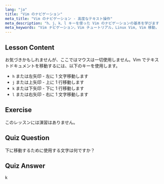 ```yaml
---
lang: "ja"
title: "Vim のナビゲーション"
meta_title: "Vim のナビゲーション - 高度なテキスト操作"
meta_description: "h、j、k、l キーを使った Vim のナビゲーションの基本を学びます。初心者向けの Vim の基本的な動きを理解し、Linux コマンドラインスキルを向上させます。"
meta_keywords: "Vim ナビゲーション，Vim チュートリアル，Linux Vim, Vim 移動，Vim の基本，初心者 Vim, Linux テキストエディタ，Vim ガイド"
---
```


## Lesson Content

お気づきかもしれませんが、ここではマウスは一切使用しません。Vim でテキストドキュメントを移動するには、以下のキーを使用します。

- `h` または左矢印 - 左に 1 文字移動します
- `j` または上矢印 - 上に 1 行移動します
- `k` または下矢印 - 下に 1 行移動します
- `l` または右矢印 - 右に 1 文字移動します

## Exercise

このレッスンには演習はありません。

## Quiz Question

下に移動するために使用する文字は何ですか？

## Quiz Answer

k
